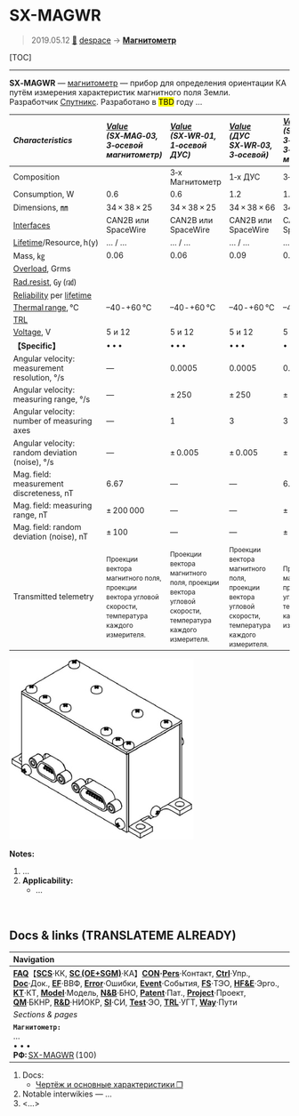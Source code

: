 # SX-MAGWR
> 2019.05.12 [🚀](../index/index.md) [despace](index.md) → **[Магнитометр](sensor.md)**

[TOC]

---

**SX‑MAGWR** — [магнитометр](sensor.md) — прибор для определения ориентации КА путём измерения характеристик магнитного поля Земли.  
Разработчик [Спутникс](zz_sputnix.md). Разработано в <mark>TBD</mark> году …

|*Characteristics*|*[Value](si.md)<br> (SX‑MAG‑03,<br> 3‑осевой<br> магнитометр)*|*[Value](si.md)<br> (SX‑WR‑01,<br> 1‑осевой ДУС)*|*[Value](si.md)<br> (ДУС SX‑WR‑03,<br> 3‑осевой)*|*[Value](si.md)<br> (SX‑MAGWR‑01,<br> 3‑осевой ДУС и<br> 3‑осевой<br> магнитометр)*|
|:--|:--|:--|:--|:--|
|Composition| |3‑x Магнитометр|1‑x ДУС|3‑x ДУС|3‑x ДУС<br> 3‑x Магнитометр|
|Consumption, W|0.6|0.6|1.2|1.5|
|Dimensions, ㎜|34 × 38 × 25|34 × 38 × 25|34 × 38 × 66|34 × 38 × 66|
|[Interfaces](interface.md)|CAN2B или SpaceWire|CAN2B или SpaceWire|CAN2B или SpaceWire|CAN2B или SpaceWire|
|[Lifetime](lifetime.md)/Resource, h(y)|… / …|… / …|… / …|… / …|
|Mass, ㎏|0.06|0.06|0.09|0.1|
|[Overload](vibration.md), Grms| | | | |
|[Rad.resist](ion_rad.md), ㏉ (㎭)| | | | |
|[Reliability](qm.md) per [lifetime](lifetime.md)| | | | |
|[Thermal range](tcs.md), ℃|–40 ‑ +60 ℃|–40 ‑ +60 ℃|–40 ‑ +60 ℃|–40 ‑ +60 ℃|
|[TRL](trl.md)| | | | |
|[Voltage](voltage.md), V|5 и 12|5 и 12|5 и 12|5 и 12|
|**【Specific】**|• • •|• • •|• • •|• • •|
|Angular velocity: measurement resolution, °/s|—|0.0005|0.0005|0.0005|
|Angular velocity: measuring range, °/s|—|± 250|± 250|± 250|
|Angular velocity: number of measuring axes|—|1|3|3|
|Angular velocity: random deviation (noise), °/s|—|± 0.005|± 0.005|± 0.005|
|Mag. field: measurement discreteness, nT|6.67|—|—|6.67|
|Mag. field: measuring range, nT|± 200 000|—|—|± 200 000|
|Mag. field: random deviation (noise), nT| ± 100|—|—|± 100|
|Transmitted telemetry|<small>Проекции вектора магнитного поля, проекции вектора угловой скорости, температура каждого измерителя.</small>|<small>Проекции вектора магнитного поля, проекции вектора угловой скорости, температура каждого измерителя.</small>|<small>Проекции вектора магнитного поля, проекции вектора угловой скорости, температура каждого измерителя.</small>|<small>Проекции вектора магнитного поля, проекции вектора угловой скорости, температура каждого измерителя.</small>|

![](f/sensor/s/sx_magwr_pic1.png)

**Notes:**

   1. …
   1. **Applicability:**
      - …



<p style="page-break-after:always"> </p>

## Docs & links (TRANSLATEME ALREADY)
|Navigation|
|:--|
|**[FAQ](faq.md)**【**[SCS](scs.md)**·КК, **[SC (OE+SGM)](sc.md)**·КА】**[CON](contact.md)·[Pers](person.md)**·Контакт, **[Ctrl](control.md)**·Упр., **[Doc](doc.md)**·Док., **[EF](ef.md)**·ВВФ, **[Error](error.md)**·Ошибки, **[Event](event.md)**·События, **[FS](fs.md)**·ТЭО, **[HF&E](hfe.md)**·Эрго., **[KT](kt.md)**·КТ, **[Model](model.md)**·Модель, **[N&B](nnb.md)**·БНО, **[Patent](патент.md)**·Пат., **[Project](project.md)**·Проект, **[QM](qm.md)**·БКНР, **[R&D](rnd.md)**·НИОКР, **[SI](si.md)**·СИ, **[Test](test.md)**·ЭО, **[TRL](trl.md)**·УГТ, **[Way](way.md)**·Пути|
|*Sections & pages*|
|**`Магнитометр:`**<br> … <br>• • •<br> **РФ:** [SX-MAGWR](sx_magwr.md) (100)|

   1. Docs:
      - [Чертёж и основные характеристики ❐](f/sensor/s/sx_magwr_sputnix_ru.pdf)
   1. Notable interwikies — …
   1. <…>
